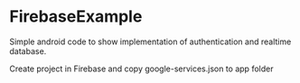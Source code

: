 # FirebaseExample

Simple android code to show implementation of authentication and realtime database.

Create project in Firebase and copy google-services.json to app folder
